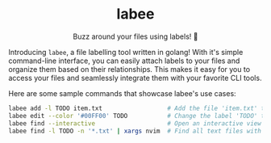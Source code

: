 <div align="center">

# labee
Buzz around your files using labels! 🐝

</div>

Introducing `labee`, a file labelling tool written in golang!
With it's simple command-line interface, you can easily attach labels to your files and organize them based on their relationships. This makes it easy for you to access your files and seamlessly integrate them with your favorite CLI tools.

Here are some sample commands that showcase labee's use cases:
```sh
labee add -l TODO item.txt                  # Add the file 'item.txt' to the storage and attach the label 'TODO' to it
labee edit --color '#00FF00' TODO           # Change the label 'TODO' to include the color '#00FF00'
labee find --interactive                    # Open an interactive view of all files inside fzf
labee find -l TODO -n '*.txt' | xargs nvim  # Find all text files with the label 'TODO' attached and open them in neovim
```
